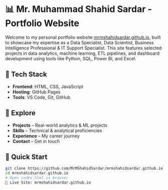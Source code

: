 # 📊 Mr. Muhammad Shahid Sardar - Portfolio Website

Welcome to my personal portfolio website [mrmshahidsardar.github.io](https://mrmshahidsardar.github.io), built to showcase my expertise as a Data Specialist, Data Scientist, Business Intelligence Professional & IT Support Specialist. This site features selected projects in data analytics, machine learning, ETL pipelines, and dashboard development using tools like Python, SQL, Power BI, and Excel.

## 🔧 Tech Stack
- **Frontend**: HTML, CSS, JavaScript
- **Hosting**: GitHub Pages
- **Tools**: VS Code, Git, GitHub

## 🚀 Explore
- **Projects** – Real-world analytics & ML projects
- **Skills** – Technical & analytical proficiencies
- **Experience** – My career journey
- **Contact** – Get in touch

## 📂 Quick Start
```bash
git clone https://github.com/MrMShahidSardar/mrmshahidsardar.github.io
cd mrmshahidsardar.github.io
# Open index.html in browser
🔗 Live Site: mrmshahidsardar.github.io
